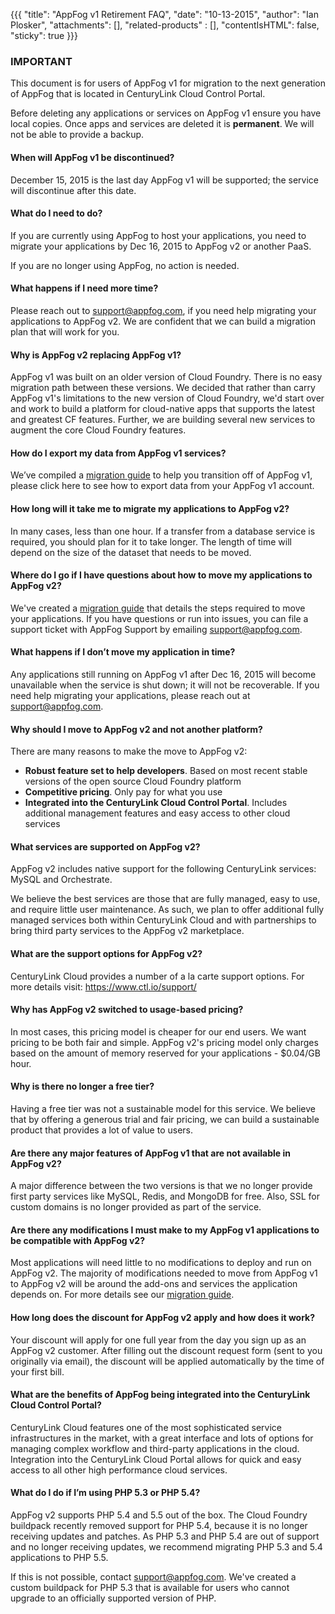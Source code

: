 {{{
  "title": "AppFog v1 Retirement FAQ",
  "date": "10-13-2015",
  "author": "Ian Plosker",
  "attachments": [],
  "related-products" : [],
  "contentIsHTML": false,
  "sticky": true
}}}

### IMPORTANT

This document is for users of AppFog v1 for migration to the next generation of AppFog that is located in CenturyLink Cloud Control Portal.

Before deleting any applications or services on AppFog v1 ensure you have local copies. Once apps and services are deleted it is **permanent**. We will not be able to provide a backup.

#### When will AppFog v1 be discontinued?

December 15, 2015 is the last day AppFog v1 will be supported; the service will discontinue after this date.

#### What do I need to do?

If you are currently using AppFog to host your applications, you need to migrate your applications by Dec 16, 2015 to AppFog v2 or another PaaS. 

If you are no longer using AppFog, no action is needed.

#### What happens if I need more time?

Please reach out to support@appfog.com, if you need help migrating your applications to AppFog v2. We are confident that we can build a migration plan that will work for you.

####  Why is AppFog v2 replacing AppFog v1? 

AppFog v1 was built on an older version of Cloud Foundry. There is no easy migration path between these versions. We decided that rather than carry AppFog v1's limitations to the new version of Cloud Foundry, we'd start over and work to build a platform for cloud-native apps that supports the latest and greatest CF features. Further, we are building several new services to augment the core Cloud Foundry features. 

#### How do I export my data from AppFog v1 services?
        
We’ve compiled a [migration guide](https://www.ctl.io/knowledge-base/appfog/legacy-version-1/appfog-version-1-docs/#migration-guides) to help you transition off of AppFog v1, please click here to see how to export data from your AppFog v1 account.

#### How long will it take me to migrate my applications to AppFog v2?

In many cases, less than one hour. If a transfer from a database service is required, you should plan for it to take longer. The length of time will depend on the size of the dataset that needs to be  moved.

#### Where do I go if I have questions about how to move my applications to AppFog v2? 

We've created a [migration guide](https://www.ctl.io/knowledge-base/appfog/legacy-version-1/appfog-version-1-docs/#migration-guides) that details the steps required to move your applications.  If you have questions or run into issues, you can file a support ticket with AppFog Support by emailing [support@appfog.com](mailto:support@appfog.com).

#### What happens if I don’t move my application in time?
        
Any applications still running on AppFog v1 after Dec 16, 2015 will become unavailable when the service is shut down; it will not be recoverable. If you need help migrating your applications, please reach out at [support@appfog.com](mailto:support@appfog.com).

#### Why should I move to AppFog v2 and not another platform?

There are many reasons to make the move to AppFog v2:

- **Robust feature set to help developers**. Based on most recent stable versions of the open source Cloud Foundry platform
- **Competitive pricing**. Only pay for what you use
- **Integrated into the CenturyLink Cloud Control Portal**. Includes additional management features and easy access to other cloud services

#### What services are supported on AppFog v2?

AppFog v2 includes native support for the following CenturyLink services: MySQL and Orchestrate. 

We believe the best services are those that are fully managed, easy to use, and require little user maintenance. As such, we plan to offer additional fully managed services both within CenturyLink Cloud and with partnerships to bring third party services to the AppFog v2 marketplace.

#### What are the support options for AppFog v2?

CenturyLink Cloud provides a number of a la carte support options.  For more details visit: https://www.ctl.io/support/

#### Why has AppFog v2 switched to usage-based pricing? 

In most cases, this pricing model is cheaper for our end users. We want pricing to be both fair and simple. AppFog v2's pricing model only charges based on the amount of memory reserved for your applications - $0.04/GB hour. 

#### Why is there no longer a free tier?

Having a free tier was not a sustainable model for this service. We believe that by offering a generous trial and fair pricing, we can build a sustainable product that provides a lot of value to users.

#### Are there any major features of AppFog v1 that are not available in AppFog v2?

A major difference between the two versions is that we no longer provide first party services like MySQL, Redis, and MongoDB for free. Also, SSL for custom domains is no longer provided as part of the service. 

#### Are there any modifications I must make to my AppFog v1 applications to be compatible with AppFog v2?

Most applications will need little to no modifications to deploy and run on AppFog v2. The majority of modifications needed to move from AppFog v1 to AppFog v2 will be around the add-ons and services the application depends on.  For more details see our [migration guide](https://www.ctl.io/knowledge-base/appfog/legacy-version-1/appfog-version-1-docs/#migration-guides).

#### How long does the discount for AppFog v2 apply and how does it work?

Your discount will apply for one full year from the day you sign up as an AppFog v2 customer. After filling out the discount request form (sent to you originally via email), the discount will be applied automatically by the time of your first bill.

#### What are the benefits of AppFog being integrated into the CenturyLink Cloud Control Portal?

CenturyLink Cloud features one of the most sophisticated service infrastructures in the market, with a great interface and lots of options for managing complex workflow and third-party applications in the cloud. Integration into the CenturyLink Cloud Portal allows for quick and easy access to all other high performance cloud services.

#### What do I do if I’m using PHP 5.3 or PHP 5.4?

AppFog v2 supports PHP 5.4 and 5.5 out of the box.  The Cloud Foundry buildpack recently removed support for PHP 5.4, because it is no longer receiving updates and patches.  As PHP 5.3 and PHP 5.4 are out of support and no longer receiving updates, we recommend migrating PHP 5.3 and 5.4 applications to PHP 5.5. 

If this is not possible, contact [support@appfog.com](mailto:support@appfog.com).  We've created a custom buildpack for PHP 5.3 that is available for users who cannot upgrade to an officially supported version of PHP.
